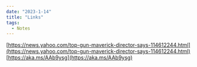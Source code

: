 ```yaml
---
date: "2023-1-14"
title: "Links"
tags: 
  - Notes
---
```



[https://news.yahoo.com/top-gun-maverick-director-says-114612244.html](https://news.yahoo.com/top-gun-maverick-director-says-114612244.html)  
[https://aka.ms/AAb9ysg](https://aka.ms/AAb9ysg)  

